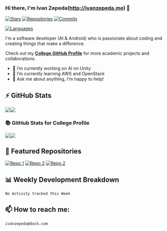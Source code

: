 <!--
**ijzepeda/ijzepeda** is a ✨ _special_ ✨ repository because its `README.md` (this file) appears on your GitHub profile.

Here are some ideas to get you started:

- 🔭 I’m currently working on ...
- 🌱 I’m currently learning ...
- 👯 I’m looking to collaborate on ...
- 🤔 I’m looking for help with ...
- 💬 Ask me about ...
- 📫 How to reach me: ...
- 😄 Pronouns: ...
- ⚡ Fun fact: ...
-->
### Hi there, I'm Ivan Zepeda(http://ivanzepeda.me) 👋
[![Stars](https://img.shields.io/github/stars/<your-username>?style=social)](https://github.com/ijzepeda)
[![Repositories](https://img.shields.io/badge/dynamic/json?color=green&label=Repositories&query=$.public_repos&url=https://api.github.com/users/ijzepeda)](https://github.com/ijzepeda)
[![Commits](https://img.shields.io/badge/dynamic/json?color=blue&label=Commits&query=$.public_gists&url=https://api.github.com/users/ijzepeda)](https://github.com/ijzepeda)
<!-- [![Languages](https://img.shields.io/github/languages/count/ijzepeda/README-template)](https://github.com/ijzepeda/README-template) -->
[![Languages](https://img.shields.io/github/languages/count/ijzepeda/README-template)](https://github.com/ijzepeda/README-template) 
<!-- I am proficient in several programming languages, including Java, Python, and JavaScript. -->

I'm a software developer (AI & Android) who is passionate about coding and creating things that make a difference. 

Check out my **[College GitHub Profile](https://github.com/ijzepeda-LC)** for more academic projects and collaborations.

- 🔭 I’m currently working on AI on Unity 
- 🌱 I’m currently learning AWS and OpenStack
- 💬 Ask me about anything, I'm happy to help!
  

## ⚡ GitHub Stats

<!-- ![Your Name's GitHub stats](https://github-readme-stats.vercel.app/api?username=ijzepeda&show_icons=true&theme=radical)
[![Top Langs](https://github-readme-stats.vercel.app/api/top-langs/?username=ijzepeda&layout=compact)](https://github.com/ijzepeda)
 -->
<div style="display:flex;">
  <a href="https://github.com/ijzepeda/repo1">
    <img align="center" src="https://github-readme-stats.vercel.app/api?username=ijzepeda&show_icons=true&theme=radical" />
  </a>
  <a href="https://github.com/ijzepeda/repo2">
    <img align="center" src="https://github-readme-stats.vercel.app/api/top-langs/?username=ijzepeda&layout=compact" />
  </a>
</div>


### 📚 GitHub Stats for College Profile
<!-- GitHub Stats for College Profile -->
<!-- ![Your Name's GitHub stats](https://github-readme-stats.vercel.app/api?username=ijzepeda-LC&show_icons=true&theme=radical)
[![Top Langs](https://github-readme-stats.vercel.app/api/top-langs/?username=ijzepeda-LC&layout=compact)](https://github.com/ijzepeda-LC)
 -->
<div style="display:flex;">
  <a href="https://github.com/ijzepeda-LC/repo1">
    <img align="center" src="https://github-readme-stats.vercel.app/api?username=ijzepeda-LC&show_icons=true&theme=radical" />
  </a>
  <a href="https://github.com/ijzepeda-LC/repo2">
    <img align="center" src="https://github-readme-stats.vercel.app/api/top-langs/?username=ijzepeda-LC&layout=compact" />
  </a>
</div>


## 🌟 Featured Repositories

[![Repo 1](https://github-readme-stats.vercel.app/api/pin/?username=ijzepeda&repo=Recipix)](https://github.com/ijzepeda/Recipix)
[![Repo 2](https://github-readme-stats.vercel.app/api/pin/?username=ijzepeda&repo=Kadabra_public)](https://github.com/ijzepeda/Kadabra_public)
[![Repo 2](https://github-readme-stats.vercel.app/api/pin/?username=ijzepeda&repo=CareNavi)](https://github.com/ijzepeda/CareNavi)

## 📊 Weekly Development Breakdown

<!--START_SECTION:waka-->
```text
No Activity tracked this Week
```

## 📫 How to reach me: 
```ivanzepeda@duck.com```
 

